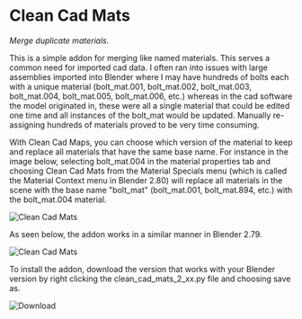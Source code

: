 # Clean Cad Mats
*Merge duplicate materials.*

This is a simple addon for merging like named materials. This serves a common need for imported cad data. I often ran into issues with large assemblies imported into Blender where I may have hundreds of bolts each with a unique material (bolt_mat.001, bolt_mat.002, bolt_mat.003, bolt_mat.004, bolt_mat.005, bolt_mat.006, etc.) whereas in the cad software the model originated in, these were all a single material that could be edited one time and all instances of the bolt_mat would be updated. Manually re-assigning hundreds of materials proved to be very time consuming. 

With Clean Cad Maps, you can choose which version of the material to keep and replace all materials that have the same base name. For instance in the image below, selecting bolt_mat.004 in the material properties tab and choosing Clean Cad Mats from the Material Specials menu (which is called the Material Context menu in Blender 2.80) will replace all materials in the scene with the base name "bolt_mat" (bolt_mat.001, bolt_mat.894, etc.) with the bolt_mat.004 material.


![Clean Cad Mats](https://i.ibb.co/mbGYGy6/Clean-Cad-Mats.png)


As seen below, the addon works in a similar manner in Blender 2.79.


![Clean Cad Mats](https://i.ibb.co/SKMBbq4/Clean-Cad-Mats.png)

To install the addon, download the version that works with your Blender version by right clicking the clean_cad_mats_2_xx.py file and choosing save as. 

![Download](https://i.ibb.co/xfPWtPb/Download-Addon.png)
